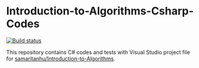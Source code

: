 # Introduction-to-Algorithms-Csharp-Codes

[![Build status](https://ci.appveyor.com/api/projects/status/github/qcmiao1998/introduction-to-algorithms-csharp-codes?branch=master&svg=true)](https://ci.appveyor.com/project/qcmiao1998/introduction-to-algorithms-csharp-codes?branch=master)

This repository contains C# codes and tests with Visual Studio project file for [samaritanhu/Introduction-to-Algorithms](https://github.com/samaritanhu/Introduction-to-Algorithms).
